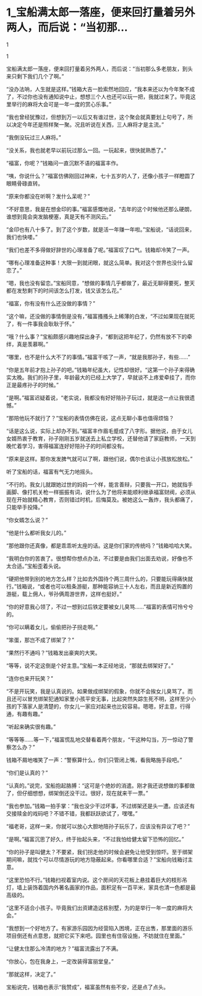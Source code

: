# 1_宝船满太郎一落座，便来回打量着另外两人，而后说：“当初那...

1

1

宝船满太郎一落座，便来回打量着另外两人，而后说：“当初那么多老朋友，到头来只剩下我们几个了啊。”

“没办法呐，人生就是这样。”钱箱大吉一脸索然地回应，“我本来还以为今年聚不成了，不过你也没有通知说中止，想想三个人也还可以玩一把，我就过来了。毕竟这里举行的麻将大会可是一年一度的赏心乐事。”

“我也曾经犹豫过，但想到万一以后又有谁过世，这个聚会就真要划上句号了，所以决定今年还是照样聚一聚。况且听说在关西，三人麻将才是主流。”

“我倒没玩过三人麻将。”

“没关系，我也就老早以前玩过那么一回。一玩起来，很快就熟悉了。”

“福富，你呢？”钱箱问一直沉默不语的福富丰作。

“咦，你说什么？”福富仿佛刚回过神来，七十五岁的人了，还像小孩子一样瞪圆了眼睛骨碌直转。

“原来你都没在听啊？发什么呆呢？”

“不好意思，我是在想金印的事。”福富感慨地说，“去年的这个时候他还那么硬朗，谁想到竟会突发脑梗塞，真是天有不测风云。”

“金印也有八十多了。到了这个岁数，就是活一年赚一年啦。”宝船说，“话说回来，我们也快喽。”

“我们也差不多得做好辞世的心理准备了呢。”福富叹了口气。钱箱却冷笑了一声。

“哪有心理准备这种事！大限一到就闭眼，就这么简单。我对这个世界也没什么留恋了。”

“嗯，我也没有留恋。”宝船同意，“想做的事情几乎都做了，最近无聊得要死，整天都在发愁剩下的时间该怎么打发，钱又该怎么花。”

“福富，你有没有什么还没做的事情？”

“这个嘛，还没做的事情倒是没有，”福富搔搔头上稀薄的白发，“不过如果现在就死了，有一件事我会耿耿于怀。”

“哦？什么事？”宝船颇感兴趣地探出身子，“都到这把年纪了，仍然有放不下的牵绊，真是羡慕啊。”

“哪里，也不是什么大不了的事情。”福富干咳了一声，“就是我那孙子，有些……”

“你是五年前才抱上孙子的吧。”钱箱年纪虽大，记性却很好。“这第一个孙子来得确实太晚。我们的孙子里，年龄最大的已经上大学了，早就谈不上疼爱牵挂了，而你正是最疼孙子的时候。”

“是啊。”福富迟疑着说，“老实说，我都没有好好陪孙子玩过，就是这一点让我很遗憾。”

“那陪他玩不就行了？”宝船的表情仿佛在说，这点无聊小事也值得烦恼？

“话是这么说，实际上却办不到。”福富丰作眉毛蹙成了八字形。据他说，由于女儿女婿热衷于教育，孙子刚刚五岁就送去上私立学校，还替他请了家庭教师，一天到晚忙着学习，害得福富连好好陪孙子的时间都没有。

“原来是这样。那你发发脾气就可以了啊，跟他们说，偶尔也该让小孩放松放松。”

听了宝船的话，福富有气无力地摇头。

“不行的。我女儿就跟她过世的妈妈一个样，能言善辩，只要我一开口，她就指手画脚、像打机关枪一样振振有词，说什么为了他将来能顺利继承福富财阀，必须从现在开始就精心教育，否则错过时机，后悔莫及。被她这么一轰炸，我头都痛了，只能举手投降。”

“你女婿怎么说？”

“他是什么都听我女儿的。”

“那他跟你还真像，都是乖乖听太座的话。这是你们家的传统吗？”钱箱哈哈大笑。

“我明白你的苦衷了。很想帮你想点办法，不过要是由我们出面去劝说，好像也不太合适。”宝船歪着头说。

“硬把他带到别的地方怎么样？比如去外国待个两三周什么的，只要能玩得痛快就行。”钱箱说，“或者也可以租条游艇，那种能容纳三十人左右，而且是新近购置的游艇，载上佣人，爷孙俩周游世界，这样也挺好。”

“你的好意我心领了，不过一想到过后铁定要被女儿臭骂……”福富的表情可怜兮兮的。

“你可以瞒着女儿，偷偷把孙子拐走啊。”

“笨蛋，那岂不成了绑架了？”

“果然行不通吗？”钱箱发出豪爽的大笑。

“等等，说不定这倒是个好主意。”宝船一本正经地说，“那就去绑架好了。”

“连你也来开玩笑？”

“不是开玩笑，我是认真说的。如果做成绑架的假象，你就不会挨女儿臭骂了。而且还可以冒充绑架犯通知家里小孩平安无事，比起突然失踪生死不明，这样至少小孩的下落家人是清楚的，你女儿一家应对起来也比较容易。嗯嗯，好主意，行得通，有趣有趣。”

“听起来确实很有趣。”

“等等等……等一下，”福富慌乱地交替看着两个朋友，“干这种勾当，万一惊动了警察怎么办？”

钱箱不屑地嗤笑了一声：“警察算什么，你们只管闭上嘴，看我略施手段吧。”

“你们是认真的？”

“认真的。”说完，宝船抱起胳膊：“这可是个绝妙的消遣。刚才我还说想做的事都做了，但仔细想想，绑架倒还没干过。很好，现在就来干一票。”

“我也参加。”钱箱一拍手掌：“我也没少干过坏事，不过绑架还是头一遭。应该还有交接赎金的戏码吧？不错不错，我都跃跃欲试了，嘿嘿。”

“福老哥，这样一来，你就可以放心大胆地陪孙子玩乐了，应该没有异议了吧？”

“是啊。”福富沉思了好久，终于抬起头来，“不过我怕给健太留下恐怖的回忆。”

“你的孙子是叫健太？不要紧，我们拐走他的时候会避免让他受到惊吓。至于绑架期间嘛，就找个可以尽情游玩的地方隐蔽起来。你看哪里合适？”宝船向钱箱讨主意。

“这里恐怕不行。”钱箱扫视着室内说。这个房间的天花板上悬挂着巨大的枝形吊灯，墙上装饰着国内外著名画家的作品，面积足有一百平米，家具也清一色都是最高级的。

“这里不适合小孩子。毕竟我们出资建造这栋别墅，为的是举行一年一度的麻将大会。”

“我想到一个好地方了。有家游乐园因为经营陷入困境，正在出售，那里面的游乐项目倒还有点意思，就把它买下来吧。园里也有住宿设施，不妨就住在里面。”

“让健太住那么冷清的地方？”福富流露出了不满。

“你放心，包在我身上，一定改装得富丽堂皇。”

“那就这样，决定了。”

宝船说完，钱箱也表示“我赞成”，福富虽然有些不安，还是点了点头。